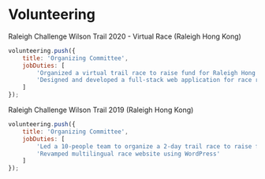 # Volunteering

Raleigh Challenge Wilson Trail 2020 - Virtual Race (Raleigh Hong Kong)

```js
volunteering.push({
	title: 'Organizing Committee',
	jobDuties: [
		'Organized a virtual trail race to raise fund for Raleigh Hong Kong to support overseas and local youth development projects',
		'Designed and developed a full-stack web application for race registration with Angular and Express'
	]
});
```

Raleigh Challenge Wilson Trail 2019 (Raleigh Hong Kong)

```js
volunteering.push({
	title: 'Organizing Committee',
	jobDuties: [
		'Led a 10-people team to organize a 2-day trail race to raise fund for Raleigh Hong Kong to support overseas and local youth development projects',
		'Revamped multilingual race website using WordPress'
	]
});
```
